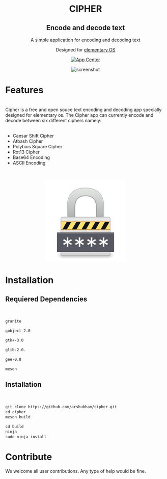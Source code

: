 <div>
  <h1 align="center">CIPHER</h1>
  <h2 align="center">Encode and decode text</h2>
  <p align="center">A simple application for encoding and decoding text</p>
  <p align="center">Designed for <a href="https://elementary.io">elementary OS</p>
</div>
<p align="center">
  <a href="https://appcenter.elementary.io/com.github.arshubham.cipher.desktop">
    <img src="https://appcenter.elementary.io/badge.svg" alt="App Center">
  </a>
</p>
<p align="center">
<img src="https://github.com/arshubham/cipher/blob/master/data/images/Screenshot%20from%202018-01-14%2013.09.47.png" alt="screenshot">
<h1>Features</h1>
<br>
Cipher is a free and open souce text encoding and decoding app specially designed for elementary os. The Cipher app can currently encode and decode between six different ciphers namely:<br><br>

- Caesar Shift Cipher
- Atbash Cipher
- Polybius Square Cipher
- Rot13 Cipher
- Base64 Encoding
- ASCII Encoding

<br>
</p>
<p align="center">
  <img src="https://github.com/arshubham/cipher/blob/master/data/images/icons/128/com.github.arshubham.cipher.svg" alt="preview"/>
</p>
<h1>Installation</h1>
<h2>Requiered Dependencies</h2><br>

```
granite
```

```
gobject-2.0
```

```
gtk+-3.0
```

```
glib-2.0.
```

```
gee-0.8
```


```
meson
```


<h2>Installation</h2>
<br>

```
git clone https://github.com/arshubham/cipher.git
cd cipher
meson build
```
 
```
cd build
ninja
sudo ninja install
```

<h1>Contribute</h1>
We welcome all user contributions. Any type of help would be fine.
